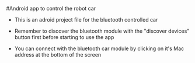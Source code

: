 #Android app to control the robot car

* This is an adroid project file for the bluetooth controlled car

* Remember to discover the bluetooth module with the "discover devices" button first before starting to use the app
* You can connect with the bluetooth car module by clicking on it's Mac address at the bottom of the screen
 
